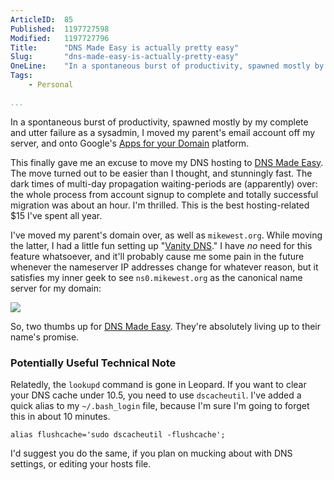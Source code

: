 ```yaml
---
ArticleID:  85
Published:  1197727598
Modified:   1197727796
Title:      "DNS Made Easy is actually pretty easy"
Slug:       "dns-made-easy-is-actually-pretty-easy"
OneLine:    "In a spontaneous burst of productivity, spawned mostly by my complete and utter failure as a sysadmin, I moved my parent's email account off my server.  DNS Made Easy made this a trivial task."
Tags:       
    - Personal

...
```

In a spontaneous burst of productivity, spawned mostly by my complete and utter failure as a sysadmin, I moved my parent's email account off my server, and onto Google's [Apps for your Domain][apps] platform.

This finally gave me an excuse to move my DNS hosting to [DNS Made Easy][dns].  The move turned out to be easier than I thought, and stunningly fast.  The dark times of multi-day propagation waiting-periods are (apparently) over: the whole process from account signup to complete and totally successful migration was about an hour.  I'm thrilled.  This is the best hosting-related $15 I've spent all year.

I've moved my parent's domain over, as well as `mikewest.org`.  While moving the latter, I had a little fun setting up "[Vanity DNS][vdns]."  I have _no_ need for this feature whatsoever, and it'll probably cause me some pain in the future whenever the nameserver IP addresses change for whatever reason, but it satisfies my inner geek to see `ns0.mikewest.org` as the canonical name server for my domain:

<img src="http://mikewest.org/images/5.png">

So, two thumbs up for [DNS Made Easy][dns].  They're absolutely living up to their name's promise.

### Potentially Useful Technical Note ###


Relatedly, the `lookupd` command is gone in Leopard.  If you want to clear your DNS cache under 10.5, you need to use `dscacheutil`.  I've added a quick alias to my `~/.bash_login` file, because I'm sure I'm going to forget this in about 10 minutes.

    alias flushcache='sudo dscacheutil -flushcache';
    
I'd suggest you do the same, if you plan on mucking about with DNS settings, or editing your hosts file.

[apps]: http://www.google.com/a/org/ "Google Apps"
[dns]: https://www.dnsmadeeasy.com/ "DNS Made Easy"
[vdns]: https://www.dnsmadeeasy.com/s0306/tuts/vanitydns.html "DNS Made Easy: Setting up your own Vanity DNS"